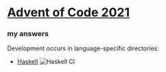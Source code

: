 # [Advent of Code 2021](https://adventofcode.com/2021)
### my answers

Development occurs in language-specific directories:

  - [Haskell](https://github.com/ephemient/aoc2021/tree/main/hs) ![Haskell CI](https://github.com/ephemient/aoc2021/workflows/Haskell%20CI/badge.svg)
